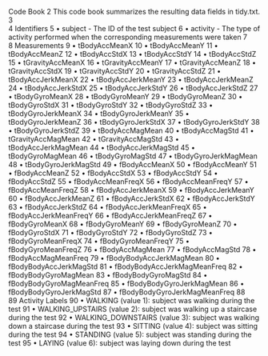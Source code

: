 Code Book
2	This code book summarizes the resulting data fields in tidy.txt.
3	
4	Identifiers
5	•	subject - The ID of the test subject
6	•	activity - The type of activity performed when the corresponding measurements were taken
7	
8	Measurements
9	•	tBodyAccMeanX
10	•	tBodyAccMeanY
11	•	tBodyAccMeanZ
12	•	tBodyAccStdX
13	•	tBodyAccStdY
14	•	tBodyAccStdZ
15	•	tGravityAccMeanX
16	•	tGravityAccMeanY
17	•	tGravityAccMeanZ
18	•	tGravityAccStdX
19	•	tGravityAccStdY
20	•	tGravityAccStdZ
21	•	tBodyAccJerkMeanX
22	•	tBodyAccJerkMeanY
23	•	tBodyAccJerkMeanZ
24	•	tBodyAccJerkStdX
25	•	tBodyAccJerkStdY
26	•	tBodyAccJerkStdZ
27	•	tBodyGyroMeanX
28	•	tBodyGyroMeanY
29	•	tBodyGyroMeanZ
30	•	tBodyGyroStdX
31	•	tBodyGyroStdY
32	•	tBodyGyroStdZ
33	•	tBodyGyroJerkMeanX
34	•	tBodyGyroJerkMeanY
35	•	tBodyGyroJerkMeanZ
36	•	tBodyGyroJerkStdX
37	•	tBodyGyroJerkStdY
38	•	tBodyGyroJerkStdZ
39	•	tBodyAccMagMean
40	•	tBodyAccMagStd
41	•	tGravityAccMagMean
42	•	tGravityAccMagStd
43	•	tBodyAccJerkMagMean
44	•	tBodyAccJerkMagStd
45	•	tBodyGyroMagMean
46	•	tBodyGyroMagStd
47	•	tBodyGyroJerkMagMean
48	•	tBodyGyroJerkMagStd
49	•	fBodyAccMeanX
50	•	fBodyAccMeanY
51	•	fBodyAccMeanZ
52	•	fBodyAccStdX
53	•	fBodyAccStdY
54	•	fBodyAccStdZ
55	•	fBodyAccMeanFreqX
56	•	fBodyAccMeanFreqY
57	•	fBodyAccMeanFreqZ
58	•	fBodyAccJerkMeanX
59	•	fBodyAccJerkMeanY
60	•	fBodyAccJerkMeanZ
61	•	fBodyAccJerkStdX
62	•	fBodyAccJerkStdY
63	•	fBodyAccJerkStdZ
64	•	fBodyAccJerkMeanFreqX
65	•	fBodyAccJerkMeanFreqY
66	•	fBodyAccJerkMeanFreqZ
67	•	fBodyGyroMeanX
68	•	fBodyGyroMeanY
69	•	fBodyGyroMeanZ
70	•	fBodyGyroStdX
71	•	fBodyGyroStdY
72	•	fBodyGyroStdZ
73	•	fBodyGyroMeanFreqX
74	•	fBodyGyroMeanFreqY
75	•	fBodyGyroMeanFreqZ
76	•	fBodyAccMagMean
77	•	fBodyAccMagStd
78	•	fBodyAccMagMeanFreq
79	•	fBodyBodyAccJerkMagMean
80	•	fBodyBodyAccJerkMagStd
81	•	fBodyBodyAccJerkMagMeanFreq
82	•	fBodyBodyGyroMagMean
83	•	fBodyBodyGyroMagStd
84	•	fBodyBodyGyroMagMeanFreq
85	•	fBodyBodyGyroJerkMagMean
86	•	fBodyBodyGyroJerkMagStd
87	•	fBodyBodyGyroJerkMagMeanFreq
88	
89	Activity Labels
90	•	WALKING (value 1): subject was walking during the test
91	•	WALKING_UPSTAIRS (value 2): subject was walking up a staircase during the test
92	•	WALKING_DOWNSTAIRS (value 3): subject was walking down a staircase during the test
93	•	SITTING (value 4): subject was sitting during the test
94	•	STANDING (value 5): subject was standing during the test
95	•	LAYING (value 6): subject was laying down during the test
